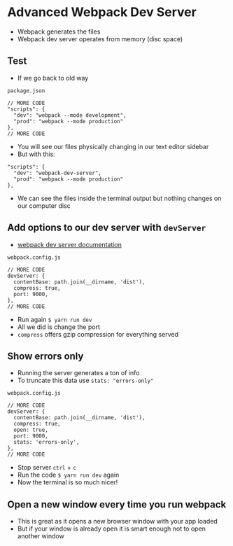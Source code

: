 # Advanced Webpack Dev Server
* Webpack generates the files
* Webpack dev server operates from memory (disc space)

## Test
* If we go back to old way

`package.json`

```
// MORE CODE
"scripts": {
  "dev": "webpack --mode development",
  "prod": "webpack --mode production"
},
// MORE CODE
```

* You will see our files physically changing in our text editor sidebar
* But with this:

```
"scripts": {
  "dev": "webpack-dev-server",
  "prod": "webpack --mode production"
},
```

* We can see the files inside the terminal output but nothing changes on our computer disc

## Add options to our dev server with `devServer`
* [webpack dev server documentation](https://webpack.js.org/configuration/dev-server/)

`webpack.config.js`

```
// MORE CODE
devServer: {
  contentBase: path.join(__dirname, 'dist'),
  compress: true,
  port: 9000,
},
// MORE CODE
```

* Run again `$ yarn run dev`
* All we did is change the port
* `compress` offers gzip compression for everything served

## Show errors only
* Running the server generates a ton of info
* To truncate this data use `stats: "errors-only"`

`webpack.config.js`

```
// MORE CODE
devServer: {
  contentBase: path.join(__dirname, 'dist'),
  compress: true,
  open: true,
  port: 9000,
  stats: 'errors-only',
},
// MORE CODE
```

* Stop server `ctrl` + `c`
* Run the code `$ yarn run dev` again
* Now the terminal is so much nicer!

## Open a new window every time you run webpack
* This is great as it opens a new browser window with your app loaded
* But if your window is already open it is smart enough not to open another window
